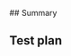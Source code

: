 <!-- Thanks for submitting a pull request! Please provide enough information so that others can review your pull request. The two fields below are mandatory. -->

## Summary

<!-- Explain the **motivation** for making this change. What existing problem does the pull request solve? -->

## Test plan

<!-- Demonstrate the code is solid. Example: The exact commands you ran and their output, screenshots / videos if the pull request changes UI. -->
